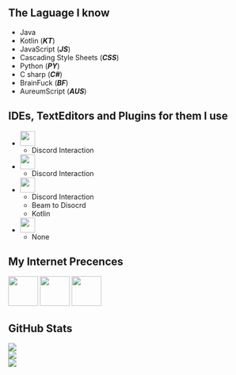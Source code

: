 <link rel="stylesheet" href="./css/main.css">

## The Laguage I know
* Java
* Kotlin (**_KT_**)
* JavaScript (**_JS_**)
* Cascading Style Sheets (**_CSS_**)
* Python (**_PY_**)
* C sharp (**_C#_**)
* BrainFuck (**_BF_**)
* AureumScript (**_AUS_**)

## IDEs, TextEditors and Plugins for them I use
* <span><img src = "https://cdn.jsdelivr.net/npm/simple-icons@4.22.0/icons/pycharm.svg" height="30" weight="30"></span>
  * Discord Interaction
* <span><img src = "https://cdn.jsdelivr.net/npm/simple-icons@4.22.0/icons/webstorm.svg" height="30" weight="30"></span>
  * Discord Interaction
* <span><img src = "https://cdn.jsdelivr.net/npm/simple-icons@4.22.0/icons/intellijidea.svg" height="30" weight="30"></span>
  * Discord Interaction
  * Beam to Disocrd
  * Kotlin
* <span><img src = "https://cdn.jsdelivr.net/npm/simple-icons@4.22.0/icons/clion.svg" height="30" weight="30"></span>
  * None 

## My Internet Precences
<span>
<a href="https://discord.com/users/608920482284306434"><img height="60" width="60" src="https://cdn.jsdelivr.net/npm/simple-icons@v4/icons/discord.svg"/></a>
 <a href="https://steamcommunity.com/id/AureumApes/"><img height="60" width="60" src="https://cdn.jsdelivr.net/npm/simple-icons@4.22.0/icons/steam.svg"></a>
 <a href="https://www.reddit.com/user/AureumApes"><img height="60" width="60" src="https://cdn.jsdelivr.net/npm/simple-icons@4.22.0/icons/reddit.svg"></a>
</span>

## GitHub Stats
<span>
<img src="https://github-readme-stats.vercel.app/api?username=AureumApes&show_icons=true&count_private=true&theme=radical">
 <br>
<img src="https://github-readme-stats.vercel.app/api/top-langs/?username=AureumApes&layout=compact&theme=radical">
 <br>
<img src="https://github-profile-trophy.vercel.app/?username=AureumApes&theme=radical">
</span>
